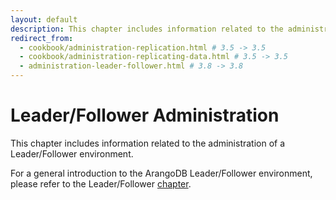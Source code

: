 ```yaml
---
layout: default
description: This chapter includes information related to the administration of a Leader/Follower environment
redirect_from:
  - cookbook/administration-replication.html # 3.5 -> 3.5
  - cookbook/administration-replicating-data.html # 3.5 -> 3.5
  - administration-leader-follower.html # 3.8 -> 3.8
---
```

Leader/Follower Administration
==============================

This chapter includes information related to the administration of a Leader/Follower
environment.

For a general introduction to the ArangoDB Leader/Follower environment, please refer
to the Leader/Follower [chapter](architecture-deployment-modes-leader-follower.html).
